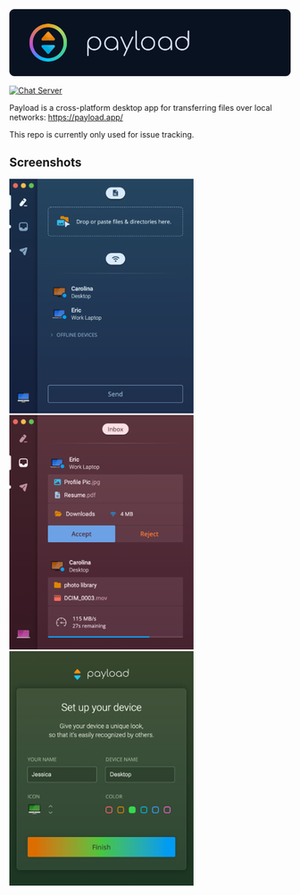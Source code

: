 <img src="splash.png" alt="Payload Banner" />

[![Chat Server](https://img.shields.io/badge/chat-on%20discord-7289da.svg)](https://discord.gg/CX32CDG5c5)

Payload is a cross-platform desktop app for transferring files over local networks: https://payload.app/

This repo is currently only used for issue tracking.

## Screenshots

<img src="compose.png" alt="Payload: Compose View" width="330" height="420"/>
<img src="inbox.png" alt="Payload: Inbox View" width="330" height="420"/>
<img src="setup.png" alt="Payload: Setup View" width="330" height="420"/>
